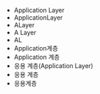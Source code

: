 - Application Layer
- ApplicationLayer
- ALayer
- A Layer
- AL
- Application계층
- Application 계층
- 응용 계층(Application Layer)
- 응용 계층
- 응용계층
